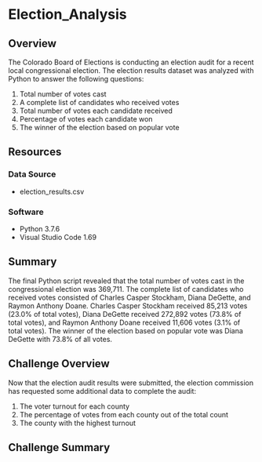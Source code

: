 # Election_Analysis

## Overview 
The Colorado Board of Elections is conducting an election audit for a recent local congressional election. The election results dataset was analyzed with Python to answer the following questions:

1. Total number of votes cast
2. A complete list of candidates who received votes
3. Total number of votes each candidate received
4. Percentage of votes each candidate won
5. The winner of the election based on popular vote

## Resources
### Data Source 
- election_results.csv

### Software
- Python 3.7.6
- Visual Studio Code 1.69

## Summary
The final Python script revealed that the total number of votes cast in the congressional election was 369,711. The complete list of candidates who received votes consisted of Charles Casper Stockham, Diana DeGette, and Raymon Anthony Doane. Charles Casper Stockham received 85,213 votes (23.0% of total votes), Diana DeGette received 272,892 votes (73.8% of total votes), and Raymon Anthony Doane received 11,606 votes (3.1% of total votes). The winner of the election based on popular vote was Diana DeGette with 73.8% of all votes.

## Challenge Overview
Now that the election audit results were submitted, the election commission has requested some additional data to complete the audit:

1. The voter turnout for each county
2. The percentage of votes from each county out of the total count
3. The county with the highest turnout



## Challenge Summary
